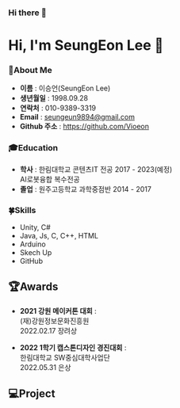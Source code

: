 ### Hi there 👋

<!--
**Vioeon/Vioeon** is a ✨ _special_ ✨ repository because its `README.md` (this file) appears on your GitHub profile.

Here are some ideas to get you started:

- 🔭 I’m currently working on ...
- 🌱 I’m currently learning ...
- 👯 I’m looking to collaborate on ...
- 🤔 I’m looking for help with ...
- 💬 Ask me about ...
- 📫 How to reach me: ...
- 😄 Pronouns: ...
- ⚡ Fun fact: ...
-->

<h1 align="left"> Hi, I'm SeungEon Lee 👋 </h1>

### :raised_hands:About Me
- **이름** : 이승언(SeungEon Lee) <br>
- **생년월일** : 1998.09.28 <br>
- **연락처** : 010-9389-3319
- **Email** : seungeun9894@gmail.com
- **Github 주소** : https://github.com/Vioeon

### :mortar_board:Education
- **학사** : 한림대학교 콘텐츠IT 전공  2017 - 2023(예정) <br>
             AI로봇융합 복수전공 <br>
- **졸업** : 원주고등학교 과학중점반   2014 - 2017 <br>

### :four_leaf_clover:Skills
- Unity, C#
- Java, Js, C, C++, HTML
- Arduino
- Skech Up
- GitHub

## :trophy:Awards
- **2021 강원 메이커톤 대회** :  <br>
  (재)강원정보문화진흥원 <br>
  2022.02.17 장려상 <br>

- **2022 1학기 캡스톤디자인 경진대회** :  <br>
  한림대학교 SW중심대학사업단 <br>
  2022.05.31 은상 <br>

## :computer:Project

